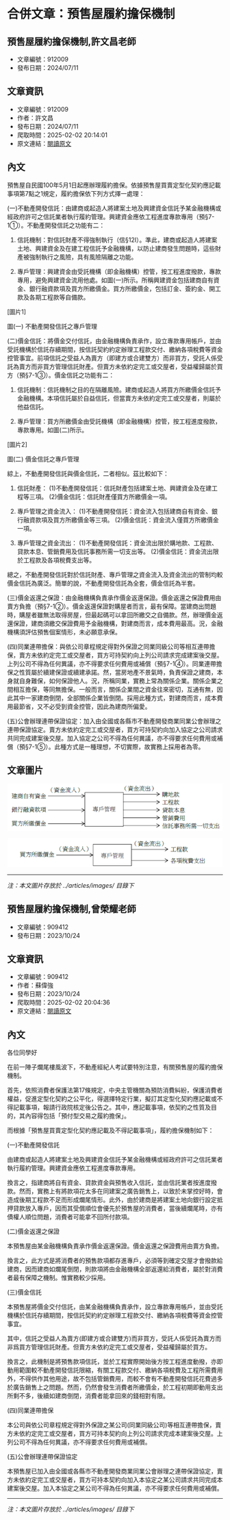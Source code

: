 # 合併文章：預售屋履約擔保機制

## 預售屋履約擔保機制,許文昌老師
- 文章編號：912009
- 發布日期：2024/07/11


## 文章資訊
- 文章編號：912009
- 作者：許文昌
- 發布日期：2024/07/11
- 爬取時間：2025-02-02 20:14:01
- 原文連結：[閱讀原文](https://real-estate.get.com.tw/Columns/detail.aspx?no=912009)

## 內文
預售屋自民國100年5月1日起應辦理履約擔保。依據預售屋買賣定型化契約應記載事項第7點之1規定，履約擔保依下列方式擇一處理：

(一)不動產開發信託：由建商或起造人將建案土地及興建資金信託予某金融機構或經政府許可之信託業者執行履約管理。興建資金應依工程進度專款專用（預§7-1①）。不動產開發信託之功能有二：

1. 信託機制：對信託財產不得強制執行（信§12I）。準此，建商或起造人將建案土地、興建資金及在建工程信託予金融機構，以防止建商發生問題時，這些財產被強制執行之風險，具有風險隔離之功能。

2. 專戶管理：興建資金由受託機構（即金融機構）控管，按工程進度撥款，專款專用，避免興建資金流用他處。如圖(一)所示。所稱興建資金包括建商自有資金、銀行融資款項及買方所繳價金。買方所繳價金，包括訂金、簽約金、開工款及各期工程款等自備款。

[圖片1]

圖(一) 不動產開發信託之專戶管理

(二)價金信託：將價金交付信託，由金融機構負責承作，設立專款專用帳戶，並由受託機構於信託存續期間，按信託契約約定辦理工程款交付、繳納各項稅費等資金控管事宜。前項信託之受益人為賣方（即建方或合建雙方）而非買方，受託人係受託為賣方而非買方管理信託財產。但賣方未依約定完工或交屋者，受益權歸屬於買方（預§7-1③）。價金信託之功能有二：

1. 信託機制：信託機制之目的在隔離風險。建商或起造人將買方所繳價金信託予金融機構。本項信託屬於自益信託，但當賣方未依約定完工或交屋者，則屬於他益信託。

2. 專戶管理：買方所繳價金由受託機構（即金融機構）控管，按工程進度撥款，專款專用。如圖(二)所示。

[圖片2]

圖(二) 價金信託之專戶管理

綜上，不動產開發信託與價金信託，二者相似。茲比較如下：

1. 信託財產： (1)不動產開發信託：信託財產包括建案土地、興建資金及在建工程等三項。 (2)價金信託：信託財產僅買方所繳價金一項。

2. 專戶管理之資金流入： (1)不動產開發信託：資金流入包括建商自有資金、銀行融資款項及買方所繳價金等三項。 (2)價金信託：資金流入僅買方所繳價金一項。

3. 專戶管理之資金流出： (1)不動產開發信託：資金流出限於購地款、工程款、貸款本息、管銷費用及信託事務所需一切支出等。 (2)價金信託：資金流出限於工程款及各項稅費支出等。

總之，不動產開發信託對於信託財產、專戶管理之資金流入及資金流出的管制均較價金信託為廣泛。簡單的說，不動產開發信託為全套，價金信託為半套。

(三)價金返還之保證：由金融機構負責承作價金返還保證。價金返還之保證費用由賣方負擔（預§7-1②）。價金返還保證對購屋者而言，最有保障。當建商出問題時，購屋者雖無法取得房屋，但最起碼可以拿回所繳交之自備款。然，辦理價金返還保證，建商須繳交保證費用予金融機構，對建商而言，成本費用最高。況，金融機構須評估預售個案情形，未必願意承保。

(四)同業連帶擔保：與依公司章程規定得對外保證之同業同級公司等相互連帶擔保，賣方未依約定完工或交屋者，買方可持契約向上列公司請求完成建案後交屋。上列公司不得為任何異議，亦不得要求任何費用或補償（預§7-1④）。同業連帶擔保之性質屬於續建保證或續建承諾。然，當房地產不景氣時，負責保證之建商，本身就自身難保，如何保證他人。況，所稱同業，實務上常為關係企業。關係企業之間相互擔保，等同無擔保。一般而言，關係企業間之資金往來密切，互通有無，因此其中一家建商倒閉，全部關係企業皆倒閉。採用此種方式，對建商而言，成本費用最節省，又不必受到資金控管，因此為建商所偏愛。

(五)公會辦理連帶保證協定：加入由全國或各縣市不動產開發商業同業公會辦理之連帶保證協定。賣方未依約定完工或交屋者，買方可持契約向加入協定之公司請求共同完成建案後交屋。加入協定之公司不得為任何異議，亦不得要求任何費用或補償（預§7-1⑤）。此種方式是一種理想，不切實際，故實務上採用者為零。

## 文章圖片

![圖片1](../articles/images/912009_de3ffcb3.png)

![圖片2](../articles/images/912009_75322e49.png)


---
*注：本文圖片存放於 ../articles/images/ 目錄下*


## 預售屋履約擔保機制,曾榮耀老師
- 文章編號：909412
- 發布日期：2023/10/24


## 文章資訊
- 文章編號：909412
- 作者：蘇偉強
- 發布日期：2023/10/24
- 爬取時間：2025-02-02 20:04:36
- 原文連結：[閱讀原文](https://real-estate.get.com.tw/Columns/detail.aspx?no=909412)

## 內文
各位同學好

在前一陣子爛尾樓風波下，不動產經紀人考試要特別注意，有關預售屋的履約擔保機制。

首先，依照消費者保護法第17條規定，中央主管機關為預防消費糾紛，保護消費者權益，促進定型化契約之公平化，得選擇特定行業，擬訂其定型化契約應記載或不得記載事項，報請行政院核定後公告之。其中，應記載事項，依契約之性質及目的，其內容得包括「預付型交易之履約擔保」。

而根據「預售屋買賣定型化契約應記載及不得記載事項」，履約擔保機制如下：

(一)不動產開發信託

由建商或起造人將建案土地及興建資金信託予某金融機構或經政府許可之信託業者執行履約管理。興建資金應依工程進度專款專用。

換言之，指建商將自有資金、貸款資金與預售收入信託，並由信託業者按進度撥款。然而，實務上有將款項花太多在同建案之廣告銷售上，以致於未掌控好時，會造成後期工程款不足而形成爛尾情形。此外，由於建商是將建案土地向銀行設定抵押貸款放入專戶，因而其受償順位會優先於預售屋的消費者，當後續爛尾時，亦有債權人順位問題，消費者可能拿不回所付款項。

(二)價金返還之保證

本預售屋由某金融機構負責承作價金返還保證。價金返還之保證費用由賣方負擔。

換言之，此方式是將消費者的預售款項都存進專戶，必須等到確定交屋才會撥款給建商，因而建商如爛尾倒閉，則款項將由金融機構全部返還給消費者，屬於對消費者最有保障之機制。惟實務較少採用。

(三)價金信託

本預售屋將價金交付信託，由某金融機構負責承作，設立專款專用帳戶，並由受託機構於信託存續期間，按信託契約約定辦理工程款交付、繳納各項稅費等資金控管事宜。

其中，信託之受益人為賣方(即建方或合建雙方)而非買方，受託人係受託為賣方而非爲買方管理信託財產。但賣方未依約定完工或交屋者，受益權歸屬於買方。

換言之，此機制是將預售款項信託，並於工程實際開始後方按工程進度動撥，亦即動用範圍較不動產開發信託限縮，有關工程款交付、繳納各項稅費及工程所需費用外，不得供作其他用途，故不包括管銷費用，而較不會有不動產開發信託花費過多於廣告銷售上之問題。然而，仍然會發生消費者所繳價金，於工程初期即動用支出所剩不多，後續如建商倒閉，消費者能拿回來的錢相對有限。

(四)同業連帶擔保

本公司與依公司章程規定得對外保證之某公司(同業同級公司)等相互連帶擔保，賣方未依約定完工或交屋者，買方可持本契約向上列公司請求完成本建案後交屋。上列公司不得為任何異議，亦不得要求任何費用或補償。

(五)公會辦理連帶保證協定

本預售屋已加入由全國或各縣市不動產開發商業同業公會辦理之連帶保證協定，賣方未依約定完工或交屋者，買方可持本契約向加入本協定之某公司請求共同完成本建案後交屋。加入本協定之某公司不得為任何異議，亦不得要求任何費用或補償。

---
*注：本文圖片存放於 ../articles/images/ 目錄下*

